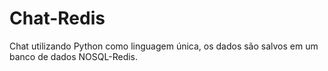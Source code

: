 # Chat-Redis
Chat utilizando Python como linguagem única, os dados são salvos em um banco de dados NOSQL-Redis.
